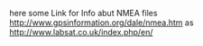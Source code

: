 here some Link for Info abut NMEA files        http://www.gpsinformation.org/dale/nmea.htm
as           http://www.labsat.co.uk/index.php/en/
